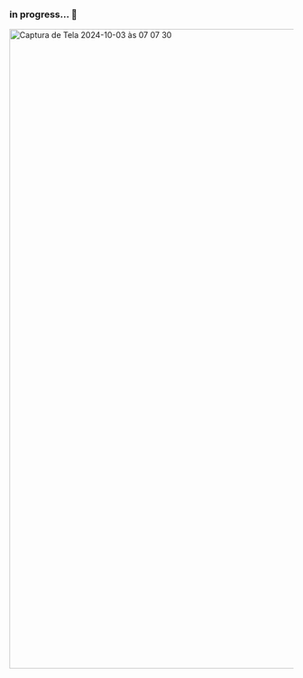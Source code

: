 ### in progress... 🚧
<img width="1135" alt="Captura de Tela 2024-10-03 às 07 07 30" src="https://github.com/user-attachments/assets/50bd8a4d-909b-4724-850c-a208bc04cc0b">
